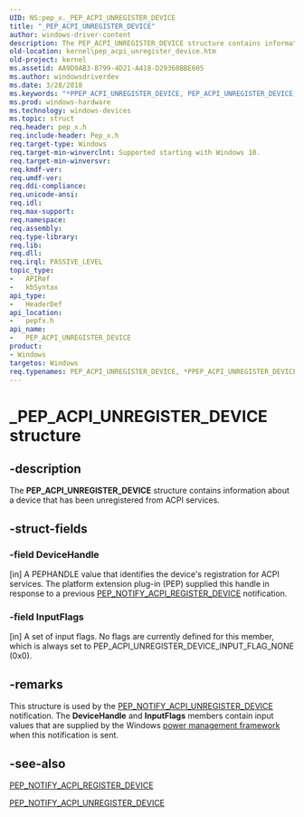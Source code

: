 ```yaml
---
UID: NS:pep_x._PEP_ACPI_UNREGISTER_DEVICE
title: "_PEP_ACPI_UNREGISTER_DEVICE"
author: windows-driver-content
description: The PEP_ACPI_UNREGISTER_DEVICE structure contains information about a device that has been unregistered from ACPI services.
old-location: kernel\pep_acpi_unregister_device.htm
old-project: kernel
ms.assetid: AA9D9AB3-B799-4D21-A418-D29360BBE605
ms.author: windowsdriverdev
ms.date: 3/28/2018
ms.keywords: "*PPEP_ACPI_UNREGISTER_DEVICE, PEP_ACPI_UNREGISTER_DEVICE, PEP_ACPI_UNREGISTER_DEVICE structure [Kernel-Mode Driver Architecture], PPEP_ACPI_UNREGISTER_DEVICE, PPEP_ACPI_UNREGISTER_DEVICE structure pointer [Kernel-Mode Driver Architecture], _PEP_ACPI_UNREGISTER_DEVICE, kernel.pep_acpi_unregister_device, pepfx/PEP_ACPI_UNREGISTER_DEVICE, pepfx/PPEP_ACPI_UNREGISTER_DEVICE"
ms.prod: windows-hardware
ms.technology: windows-devices
ms.topic: struct
req.header: pep_x.h
req.include-header: Pep_x.h
req.target-type: Windows
req.target-min-winverclnt: Supported starting with Windows 10.
req.target-min-winversvr: 
req.kmdf-ver: 
req.umdf-ver: 
req.ddi-compliance: 
req.unicode-ansi: 
req.idl: 
req.max-support: 
req.namespace: 
req.assembly: 
req.type-library: 
req.lib: 
req.dll: 
req.irql: PASSIVE_LEVEL
topic_type:
-	APIRef
-	kbSyntax
api_type:
-	HeaderDef
api_location:
-	pepfx.h
api_name:
-	PEP_ACPI_UNREGISTER_DEVICE
product:
- Windows
targetos: Windows
req.typenames: PEP_ACPI_UNREGISTER_DEVICE, *PPEP_ACPI_UNREGISTER_DEVICE, PEP_ACPI_UNREGISTER_DEVICE, *PPEP_ACPI_UNREGISTER_DEVICE
---
```


# _PEP_ACPI_UNREGISTER_DEVICE structure


## -description


The <b>PEP_ACPI_UNREGISTER_DEVICE</b> structure contains information about a device that has been unregistered from ACPI services.


## -struct-fields




### -field DeviceHandle

[in] A PEPHANDLE value that identifies the device's registration for ACPI services. The platform extension plug-in (PEP) supplied this handle in response to a previous <a href="https://msdn.microsoft.com/en-us/library/windows/hardware/mt186689">PEP_NOTIFY_ACPI_REGISTER_DEVICE</a> notification.


### -field InputFlags

[in] A set of input flags. No flags are currently defined for this member, which is always set to PEP_ACPI_UNREGISTER_DEVICE_INPUT_FLAG_NONE (0x0).


## -remarks



This structure is used by the <a href="https://docs.microsoft.com/en-us/windows-hardware/drivers/kernel/using-peps-for-acpi-services">PEP_NOTIFY_ACPI_UNREGISTER_DEVICE</a> notification. The <b>DeviceHandle</b> and <b>InputFlags</b> members contain input values that are supplied by the Windows <a href="https://msdn.microsoft.com/B08F8ABF-FD43-434C-A345-337FBB799D9B">power management framework</a> when this notification is sent.




## -see-also




<a href="https://msdn.microsoft.com/en-us/library/windows/hardware/mt186689">PEP_NOTIFY_ACPI_REGISTER_DEVICE</a>



<a href="https://docs.microsoft.com/en-us/windows-hardware/drivers/kernel/using-peps-for-acpi-services">PEP_NOTIFY_ACPI_UNREGISTER_DEVICE</a>
 

 

